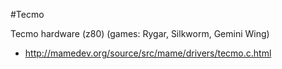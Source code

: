 #Tecmo

Tecmo hardware (z80) (games: Rygar, Silkworm, Gemini Wing)
* http://mamedev.org/source/src/mame/drivers/tecmo.c.html



